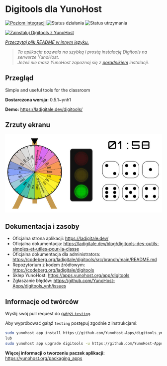 <!--
To README zostało automatycznie wygenerowane przez <https://github.com/YunoHost/apps/tree/master/tools/readme_generator>
Nie powinno być ono edytowane ręcznie.
-->

# Digitools dla YunoHost

[![Poziom integracji](https://apps.yunohost.org/badge/integration/digitools)](https://ci-apps.yunohost.org/ci/apps/digitools/)
![Status działania](https://apps.yunohost.org/badge/state/digitools)
![Status utrzymania](https://apps.yunohost.org/badge/maintained/digitools)

[![Zainstaluj Digitools z YunoHost](https://install-app.yunohost.org/install-with-yunohost.svg)](https://install-app.yunohost.org/?app=digitools)

*[Przeczytaj plik README w innym języku.](./ALL_README.md)*

> *Ta aplikacja pozwala na szybką i prostą instalację Digitools na serwerze YunoHost.*  
> *Jeżeli nie masz YunoHost zapoznaj się z [poradnikiem](https://yunohost.org/install) instalacji.*

## Przegląd

Simple and useful tools for the classroom

**Dostarczona wersja:** 0.5.1~ynh1

**Demo:** <https://ladigitale.dev/digitools/>

## Zrzuty ekranu

![Zrzut ekranu z Digitools](./doc/screenshots/screenshot.jpg)

## Dokumentacja i zasoby

- Oficjalna strona aplikacji: <https://ladigitale.dev/>
- Oficjalna dokumentacja: <https://ladigitale.dev/blog/digitools-des-outils-simples-et-utiles-pour-la-classe>
- Oficjalna dokumentacja dla administratora: <https://codeberg.org/ladigitale/digitools/src/branch/main/README.md>
- Repozytorium z kodem źródłowym: <https://codeberg.org/ladigitale/digitools>
- Sklep YunoHost: <https://apps.yunohost.org/app/digitools>
- Zgłaszanie błędów: <https://github.com/YunoHost-Apps/digitools_ynh/issues>

## Informacje od twórców

Wyślij swój pull request do [gałęzi `testing`](https://github.com/YunoHost-Apps/digitools_ynh/tree/testing).

Aby wypróbować gałąź `testing` postępuj zgodnie z instrukcjami:

```bash
sudo yunohost app install https://github.com/YunoHost-Apps/digitools_ynh/tree/testing --debug
lub
sudo yunohost app upgrade digitools -u https://github.com/YunoHost-Apps/digitools_ynh/tree/testing --debug
```

**Więcej informacji o tworzeniu paczek aplikacji:** <https://yunohost.org/packaging_apps>

